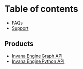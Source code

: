 # Table of contents

* [FAQs](README.md)
* [Support](support.md)

## Products

* [Invana Engine Graph API](products/invana-engine-graph-api.md)
* [Invana Engine Python API](products/invana-engine-python-api.md)

